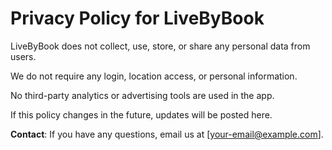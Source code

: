 # Privacy Policy for LiveByBook

LiveByBook does not collect, use, store, or share any personal data from users.

We do not require any login, location access, or personal information.

No third-party analytics or advertising tools are used in the app.

If this policy changes in the future, updates will be posted here.

**Contact**: If you have any questions, email us at [your-email@example.com].
